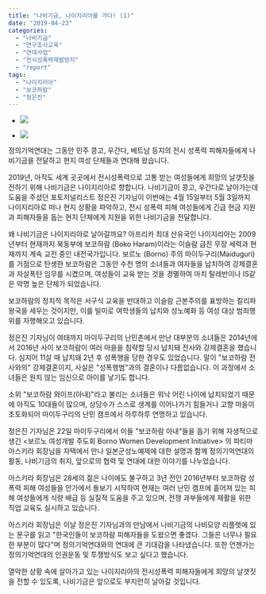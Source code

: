 ```yaml
---
title: "나비기금, 나이지리아를 가다! (1)"
date: "2019-04-23"
categories: 
  - "나비기금"
  - "연구조사교육"
  - "연대사업"
  - "전시성폭력재발방지"
  - "report"
tags: 
  - "나이지리아"
  - "보코하람"
  - "정은진"
---
```


- ![](https://r2.womenandwar.net/2019/04/BWDI-나비기금-1.jpg)
    
- ![](https://r2.womenandwar.net/2019/04/BWDI-파티마-나비기금.jpg)
    

정의기억연대는 그동안 민주 콩고, 우간다, 베트남 등지의 전시 성폭력 피해자들에게 나비기금을 전달하고 현지 여성 단체들과 연대해 왔습니다.

2019년, 아직도 세계 곳곳에서 전시성폭력으로 고통 받는 여성들에게 희망의 날갯짓을 전하기 위해 나비기금은 나이지리아로 향합니다. 나비기금이 콩고, 우간다로 날아가는데 도움을 주셨던 포토저널리스트 정은진 기자님이 이번에는 4월 15일부터 5월 3일까지 나이지리아로 떠나 현지 상황을 파악하고, 전시 성폭력 피해 여성들에게 긴급 현금 지원과 피해자들을 돕는 현지 단체에게 지원을 위한 나비기금을 전달합니다.

왜 나비기금은 나이지리아로 날아갈까요? 아프리카 최대 산유국인 나이지리아는 2009년부터 현재까지 북동부에 보코하람 (Boko Haram)이라는 이슬람 급진 무장 세력과 현재까지 계속 교전 중인 내전국가입니다. 보르노 (Borno) 주의 마이두구리(Maiduguri)를 거점으로 탄생한 보코하람은 그동안 수천 명의 소녀들과 여자들을 납치하여 강제결혼과 자살폭탄 임무를 시켰으며, 여성들이 교육 받는 것을 경멸하여 마치 탈레반이나 IS같은 악명 높은 단체가 되었습니다.

보코하람의 정치적 목적은 서구식 교육을 반대하고 이슬람 근본주의를 표방하는 칼리파 왕국을 세우는 것이지만, 이를 빌미로 여학생들의 납치와 성노예화 등 여성 대상 범죄행위를 자행해오고 있습니다.

정은진 기자님이 여태까지 마이두구리의 난민촌에서 만난 대부분의 소녀들은 2014년에서 2016년 사이 보코하람이 여러 마을을 침략할 당시 납치돼 전사와 강제결혼을 했습니다. 심지어 11살 때 납치돼 2년 후 성폭행을 당한 경우도 있었습니다. 말이 "보코하람 전사와의" 강제결혼이지, 사실은 "성폭행범"과의 결혼이나 다름없습니다. 이 과정에서 소녀들은 원치 않는 임신으로 아이를 낳기도 합니다.

소위 "보코하람 와이프(아내)"라고 불리는 소녀들은 워낙 어린 나이에 납치되었기 때문에 아직도 10대들이 많으며, 상당수가 스스로 생계를 이어나가기 힘들거나 고향 마을이 초토화되어 마이두구리의 난민 캠프에서 하루하루 연명하고 있습니다.

정은진 기자님은 22일 마이두구리에서 이들 "보코하람 아내"들을 돕기 위해 자생적으로 생긴 <보르노 여성개발 주도회 Borno Women Development Initiative> 의 파티마 아스키라 회장님을 자택에서 만나 일본군성노예제에 대한 설명과 함께 정의기억연대의 활동, 나비기금의 취지, 앞으로의 협력 및 연대에 대한 이야기를 나누었습니다.

아스키라 회장님은 28세의 젊은 나이에도 불구하고 3년 전인 2016년부터 보코하람 성폭력 피해 여성들을 안가에서 돌보기 시작하여 현재는 여러 난민 캠프에 흩어져 있는 피해 여성들에게 식량 배급 등 실질적 도움을 주고 있으며, 전쟁 과부들에게 재활을 위한 직업 교육도 실시하고 있습니다.

아스키라 회장님은 이날 정은진 기자님과의 만남에서 나비기금의 나비모양 리플렛에 있는 문구를 읽고 "한국인들이 보코하람 피해자들을 도왔으면 좋겠다. 그들은 너무나 필요한 부분이 많다"며 정의기억연대와의 연대에 큰 기대감을 나타냈습니다. 또한 언젠가는 정의기억연대의 인권운동 및 투쟁방식도 보고 싶다고 했습니다.

열악한 상황 속에 살아가고 있는 나이지리아의 전시성폭력 피해자들에게 희망의 날갯짓을 전할 수 있도록, 나비기금은 앞으로도 부지런히 날아갈 것입니다.
